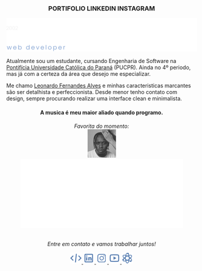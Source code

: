 <h3 id="header" align="center" font-size="25px" color="white">
  PORTIFOLIO LINKEDIN INSTAGRAM
</h3>

<div align="center">
  <img src="https://github.com/alvessleo/alvessleo/blob/main/img/tipografia.svg">
</div>

<!--<div align="center">
  <h3><strong>WEB DEVELOPER</strong></h3>
</div>-->

Atualmente sou um estudante, cursando Engenharia de Software na [Pontifícia Universidade Católica do Paraná](https://www.pucpr.br/) (PUCPR). Ainda no 4º periodo, mas já com a certeza da área que desejo me especializar.

Me chamo [Leonardo Fernandes Alves](https://www.instagram.com/_alvessleo/) e minhas caracteristicas marcantes são ser detalhista e perfeccionista. Desde menor tenho contato com design, sempre procurando realizar uma interface clean e minimalista. 

<h4 align="center">
  A musica é meu maior aliado quando programo.
</h4>

<div align="center">
  <i>Favorita do momento:</i>
</div>

<div align="center">
  <a href="https://open.spotify.com/track/1dIWPXMX4kRHj6Dt2DStUQ">
    <img width=75px height="75px" src="https://github.com/alvessleo/alvessleo/blob/main/img/music-favorite.jpg">
    <img src="https://github.com/alvessleo/alvessleo/blob/main/img/spotify-favorite-track.svg">
  </a>
</div>

<br>

<p align="center">
  <i>Entre em contato e vamos trabalhar juntos!</i>

<p align="center">
  <a href= "https://github.com/alvessleo">
    <img src="https://github.com/alvessleo/alvessleo/blob/main/img/code.png"/>
  </a>
  <a href= "https://www.linkedin.com/in/leonardo-fernandes-alves-1391b2213/">
    <img src="https://github.com/alvessleo/alvessleo/blob/main/img/linkedin.png"/>
  </a>
  <a href="https://www.instagram.com/_alvessleo/">
    <img src="https://github.com/alvessleo/alvessleo/blob/main/img/instagram.png"/>
  </a>
  <a href= "https://www.youtube.com/channel/UCQNGABEdxwX6OCpTyd2vzOw">
    <img src="https://github.com/alvessleo/alvessleo/blob/main/img/youtube.png"/>
  </a>
  <a href="https://github.com/alvessleo?tab=repositories">
    <img src="https://github.com/alvessleo/alvessleo/blob/main/img/source-code.png"/>
  </a>

</p>
